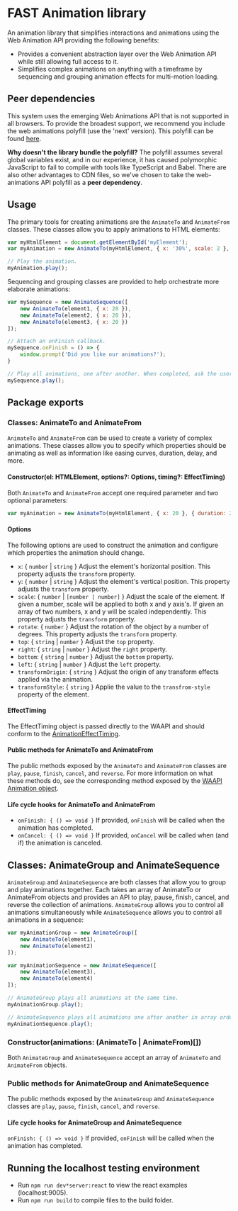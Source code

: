 # FAST Animation library

An animation library that simplifies interactions and animations using the Web Animation API providing the following benefits:

* Provides a convenient abstraction layer over the Web Animation API while still allowing full access to it.
* Simplifies complex animations on anything with a timeframe by sequencing and grouping animation effects for multi-motion loading.

## Peer dependencies

This system uses the emerging Web Animations API that is not supported in all browsers. To provide the broadest support, we recommend you include the web animations polyfill (use the 'next' version). This polyfill can be found [here](https://cdnjs.com/libraries/web-animations).

**Why doesn't the library bundle the polyfill?**
The polyfill assumes several global variables exist, and in our experience, it has caused polymorphic JavaScript to fail to compile with tools like TypeScript and Babel. There are also other advantages to CDN files, so we've chosen to take the web-animations API polyfill as a **peer dependency**.

## Usage

The primary tools for creating animations are the `AnimateTo` and `AnimateFrom` classes. These classes allow you to apply animations to HTML elements:

```javascript
var myHtmlElement = document.getElementById('myElement');
var myAnimation = new AnimateTo(myHtmlElement, { x: '30%', scale: 2 }, { duration: 300, delay: 20 });

// Play the animation.
myAnimation.play();
```

Sequencing and grouping classes are provided to help orchestrate more elaborate animations:

```javascript
var mySequence = new AnimateSequence([
    new AnimateTo(element1, { x: 20 }),
    new AnimateTo(element2, { x: 20 }),
    new AnimateTo(element3, { x: 20 })
]);

// Attach an onFinish callback.
mySequence.onFinish = () => {
    window.prompt('Did you like our animations?');
}

// Play all animations, one after another. When completed, ask the user if they liked the animation sequence.
mySequence.play();
```

## Package exports

### Classes: AnimateTo and AnimateFrom

`AnimateTo` and `AnimateFrom` can be used to create a variety of complex animations. These classes allow you to specify which properties should be animating as well as information like easing curves, duration, delay, and more.

#### Constructor(el: HTMLElement, options?: Options, timing?: EffectTiming)

Both `AnimateTo` and `AnimateFrom` accept one required parameter and two optional parameters:

```javascript
var myAnimation = new AnimateTo(myHtmlElement, { x: 20 }, { duration: 250 });
```

#### Options

The following options are used to construct the animation and configure which properties the animation should change.

* `x`: { `number` | `string` } Adjust the element's horizontal position. This property adjusts the `transform` property.
* `y`: { `number` | `string` } Adjust the element's vertical position. This property adjusts the `transform` property.
* `scale`: { `number` | `[number | number]` } Adjust the scale of the element. If given a number, scale will be applied to both x and y axis's. If given an array of two numbers, x and y will be scaled independently. This property adjusts the `transform` property.
* `rotate`: { `number` } Adjust the rotation of the object by a number of degrees. This property adjusts the `transform` property.
* `top`: { `string` | `number` } Adjust the `top` property.
* `right`: { `string` | `number` } Adjust the `right` property.
* `bottom`: { `string` | `number` } Adjust the `bottom` property.
* `left`: { `string` | `number` } Adjust the `left` property.
* `transformOrigin`: { `string` } Adjust the origin of any transform effects applied via the animation.
* `transformStyle`: { `string` } Applie the value to the `transfrom-style` property of the element.

#### EffectTiming

The EffectTiming object is passed directly to the WAAPI and should conform to the [AnimationEffectTiming](https://developer.mozilla.org/en-US/docs/Web/API/AnimationEffectTiming).

#### Public methods for AnimateTo and AnimateFrom

The public methods exposed by the `AnimateTo` and ``AnimateFrom`` classes are `play`, `pause`, `finish`, `cancel`, and `reverse`. For more information on what these methods do, see the corresponding method exposed by the [WAAPI Animation object](https://developer.mozilla.org/en-US/docs/Web/API/Animation).

#### Life cycle hooks for AnimateTo and AnimateFrom

* `onFinish: { () => void }` If provided, `onFinish` will be called when the animation has completed.
* `onCancel: { () => void }` If provided, `onCancel` will be called when (and if) the animation is canceled.

## Classes: AnimateGroup and AnimateSequence

`AnimateGroup` and `AnimateSequence` are both classes that allow you to group and play animations together. Each takes an array of AnimateTo or AnimateFrom objects and provides an API to play, pause, finish, cancel, and reverse the collection of animations. `AnimateGroup` allows you to control all animations simultaneously while `AnimateSequence` allows you to control all animations in a sequence:

```javascript
var myAnimationGroup = new AnimateGroup([
    new AnimateTo(element1),
    new AnimateTo(element2)
]);

var myAnimationSequence = new AnimateSequence([
    new AnimateTo(element3),
    new AnimateTo(element4)
]);

// AnimateGroup plays all animations at the same time.
myAnimationGroup.play();

// AnimateSequence plays all animations one after another in array order.
myAnimationSequence.play();
```

### Constructor(animations: (AnimateTo | AnimateFrom)[])

Both `AnimateGroup` and `AnimateSequence` accept an array of `AnimateTo` and `AnimateFrom` objects.

### Public methods for AnimateGroup and AnimateSequence

The public methods exposed by the ``AnimateGroup`` and ``AnimateSequence`` classes are `play`, `pause`, `finish`, `cancel`, and `reverse`.

#### Life cycle hooks for AnimateGroup and AnimateSequence

`onFinish: { () => void }` If provided, `onFinish` will be called when the animation has completed.

## Running the localhost testing environment

* Run `npm run dev*server:react` to view the react examples (localhost:9005).
* Run `npm run build` to compile files to the build folder.
